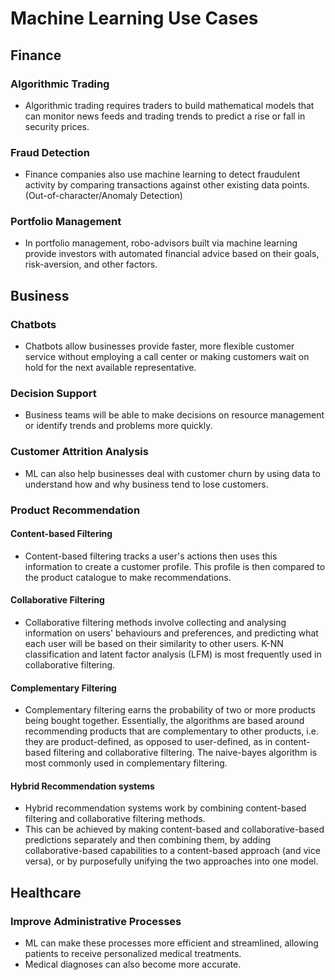 # Machine Learning Use Cases

## Finance
### Algorithmic Trading
* Algorithmic trading requires traders to build mathematical models that can monitor news feeds and trading trends to predict a rise or fall in security prices.
### Fraud Detection
* Finance companies also use machine learning to detect fraudulent activity by comparing transactions against other existing data points. (Out-of-character/Anomaly Detection)
### Portfolio Management
* In portfolio management, robo-advisors built via machine learning provide investors with automated financial advice based on their goals, risk-aversion, and other factors.

## Business
### Chatbots
* Chatbots allow businesses provide faster, more flexible customer service without employing a call center or making customers wait on hold for the next available representative.
### Decision Support
* Business teams will be able to make decisions on resource management or identify trends and problems more quickly.
### Customer Attrition Analysis
* ML can also help businesses deal with customer churn by using data to understand how and why business tend to lose customers.
### Product Recommendation
#### Content-based Filtering 
* Content-based filtering tracks a user's actions then uses this information to create a customer profile. This profile is then compared to the product catalogue to make recommendations.
#### Collaborative Filtering 
* Collaborative filtering methods involve collecting and analysing information on users' behaviours and preferences, and predicting what each user will be based on their similarity to other users. K-NN classification and latent factor analysis (LFM) is most frequently used in collaborative filtering.
#### Complementary Filtering 
* Complementary filtering earns the probability of two or more products being bought together. Essentially, the algorithms are based around recommending products that are complementary to other products, i.e. they are product-defined, as opposed to user-defined, as in content-based filtering and collaborative filtering. The naive-bayes algorithm is most commonly used in complementary filtering.
#### Hybrid Recommendation systems 
* Hybrid recommendation systems work by combining content-based filtering and collaborative filtering methods. 
* This can be achieved by making content-based and collaborative-based predictions separately and then combining them, by adding collaborative-based capabilities to a content-based approach (and vice versa), or by purposefully unifying the two approaches into one model.

## Healthcare
### Improve Administrative Processes
* ML can make these processes more efficient and streamlined, allowing patients to receive personalized medical treatments.
* Medical diagnoses can also become more accurate.